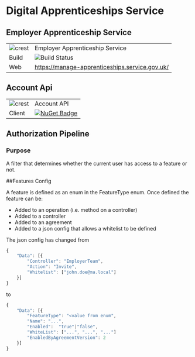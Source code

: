 # Digital Apprenticeships Service

## Employer Apprenticeship Service

|               |               |
| ------------- | ------------- |
|![crest](https://assets.publishing.service.gov.uk/government/assets/crests/org_crest_27px-916806dcf065e7273830577de490d5c7c42f36ddec83e907efe62086785f24fb.png)|Employer Apprenticeship Service|
| Build | ![Build Status](https://sfa-gov-uk.visualstudio.com/_apis/public/build/definitions/c39e0c0b-7aff-4606-b160-3566f3bbce23/101/badge) |
| Web  | https://manage-apprenticeships.service.gov.uk/  |

## Account Api

|               |               |
| ------------- | ------------- |
|![crest](https://assets.publishing.service.gov.uk/government/assets/crests/org_crest_27px-916806dcf065e7273830577de490d5c7c42f36ddec83e907efe62086785f24fb.png)| Account API |
| Client  | [![NuGet Badge](https://buildstats.info/nuget/SFA.DAS.Account.Api.Client)](https://www.nuget.org/packages/SFA.DAS.Account.Api.Client)  |


## Authorization Pipeline
### Purpose
A filter that determines whether the current user has access to a feature or not.



##Features
Config 

A feature is defined as an enum in the FeatureType enum. Once defined the feature can be:

* Added to an operation (i.e. method on a controller)
* Added to a controller
* Added to an agreement
* Added to a json config that allows a whitelist to be defined

The json config has changed from 
 
```JavaScript
{
    "Data": [{
        "Controller": "EmployerTeam",
        "Action": "Invite",
        "Whitelist": ["john.doe@ma.local"]
    }]
}
```

to

```JavaScript
{
    "Data": [{
		"FeatureType": "<value from enum",
		"Name": "...",
		"Enabled":  "true"|"false",
		"WhiteList": ["...", "...", "..."]
		"EnabledByAgreementVersion": 2
    }]
}
```
 

  